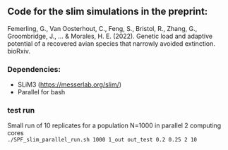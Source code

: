 ## Code for the slim simulations in the preprint:
Femerling, G., Van Oosterhout, C., Feng, S., Bristol, R., Zhang, G., Groombridge, J., ... & Morales, H. E. (2022). Genetic load and adaptive potential of a recovered avian species that narrowly avoided extinction. bioRxiv.

### Dependencies:
- SLiM3 (https://messerlab.org/slim/)
- Parallel for bash

### test run
Small run of 10 replicates for a population N=1000 in parallel 2 computing cores  
```./SPF_slim_parallel_run.sh 1000 1_out out_test 0.2 0.25 2 10```
